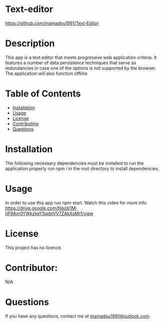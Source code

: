 # Text-editor
  https://github.com/mamadou1991/Text-Editor
  # Description
  This app is a text editor that meets progressive web application criteria. It features a number of data persistence techniques that serve as redundancies in case one of the options is not supported by the browser. The application will also function offline.
  # Table of Contents 
  * [Installation](#installation)
  * [Usage](#usage)
  * [License](#license)
  * [Contributing](#contributor)
  * [Questions](#questions)
  # Installation
  The following necessary dependencies must be installed to run the application properly
  run npm i in the root directory to install dependencies.
  # Usage
  In order to use this app
  run npm start. 
  Watch this video for more info
  https://drive.google.com/file/d/1M-tiF9Axr0YWkzkeYSqdoVV7ZAkXsMrf/view
  # License
  This project has no licence.
  # Contributor: 
  N/A
  # Questions
  If you have any questions, contact me at mamadou1991@outlook.com.